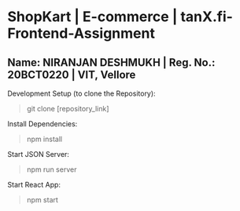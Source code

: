 # ShopKart | E-commerce | tanX.fi-Frontend-Assignment
##
## Name: NIRANJAN DESHMUKH | Reg. No.: 20BCT0220 | VIT, Vellore


Development Setup (to clone the Repository):

> git clone [repository_link]

Install Dependencies:
> npm install

Start JSON Server:
> npm run server

Start React App:
> npm start
